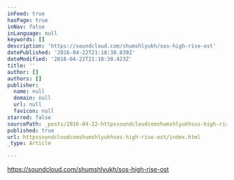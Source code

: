 ```yaml
---
inFeed: true
hasPage: true
inNav: false
inLanguage: null
keywords: []
description: 'https://soundcloud.com/shumshlyukh/sos-high-rise-ost'
datePublished: '2016-04-22T21:18:38.839Z'
dateModified: '2016-04-22T21:18:30.423Z'
title: ''
author: []
authors: []
publisher:
  name: null
  domain: null
  url: null
  favicon: null
starred: false
sourcePath: _posts/2016-04-22-httpssoundcloudcomshumshlyukhsos-high-rise-ost.md
published: true
url: httpssoundcloudcomshumshlyukhsos-high-rise-ost/index.html
_type: Article

---
```

https://soundcloud.com/shumshlyukh/sos-high-rise-ost